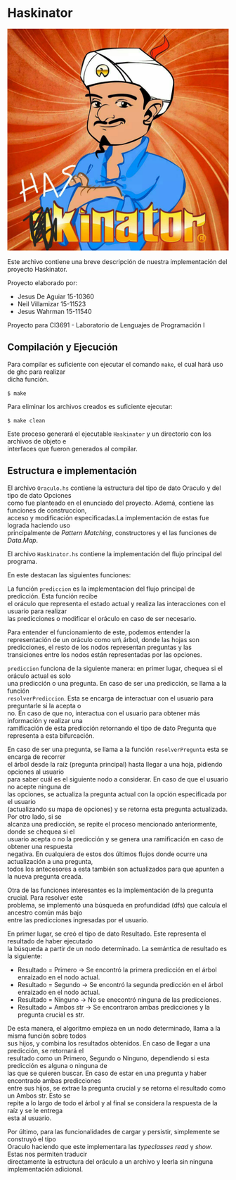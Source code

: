 # Haskinator

![](Haskinator.jpg)

Este archivo contiene una breve descripción de nuestra implementación del proyecto Haskinator.

Proyecto elaborado por:

- Jesus De Aguiar 15-10360
- Neil Villamizar 15-11523
- Jesus Wahrman   15-11540

Proyecto para CI3691 - Laboratorio de Lenguajes de Programación I

## Compilación y Ejecución

Para compilar es suficiente con ejecutar el comando `make`, el cual hará uso de ghc para realizar\
dicha función.
 
`$ make`

Para eliminar los archivos creados es suficiente ejecutar:

`$ make clean`

Este proceso generará el ejecutable `Haskinator` y un directorio con los archivos de objeto e \
interfaces que fueron generados al compilar.

## Estructura e implementación

El archivo `Oraculo.hs` contiene la estructura del tipo de dato Oraculo y del tipo de dato Opciones\
como fue planteado en el enunciado del proyecto. Ademá, contiene las funciones de construccion, \
acceso y modificación especificadas.La implementación de estas fue lograda haciendo uso \
principalmente de *Pattern Matching*, constructores y el las funciones de *Data.Map*. 

El archivo `Haskinator.hs` contiene la implementación del flujo principal del programa.

En este destacan las siguientes funciones:

La función `prediccion` es la implementacion del flujo principal de predicción. Esta función recibe\
el oráculo que representa el estado actual y realiza las interacciones con el usuario para realizar\
las predicciones o modificar el oráculo en caso de ser necesario.

Para entender el funcionamiento de este, podemos entender la representación de un oráculo como un\ 
árbol, donde las hojas son predicciones, el resto de los nodos representan preguntas y las \
transiciones entre los nodos están representadas por las opciones. 

`prediccion` funciona de la siguiente manera: en primer lugar, chequea si el oráculo actual es solo\
una predicción o una pregunta. En caso de ser una predicción, se llama a la función \
`resolverPrediccion`. Esta se encarga de interactuar con el usuario para preguntarle si la acepta o\
no. En caso de que no, interactua con el usuario para obtener más información y realizar una\
ramificación de esta predicción retornando el tipo de dato Pregunta que representa a esta bifurcación. 

En caso de ser una pregunta, se llama a la función `resolverPregunta` esta se encarga de recorrer\
el árbol desde la raíz (pregunta principal) hasta llegar a una hoja, pidiendo opciones al usuario\
para saber cuál es el siguiente nodo a considerar. En caso de que el usuario no acepte ninguna de\
las opciones, se actualiza la pregunta actual con la opción especificada por el usuario \
(actualizando su mapa de opciones) y se retorna esta pregunta actualizada. Por otro lado, si se\
alcanza una predicción, se repite el proceso mencionado anteriormente, donde se chequea si el \
usuario acepta o no la predicción y se genera una ramificación en caso de obtener una respuesta \
negativa. En cualquiera de estos dos últimos flujos donde ocurre una actualización a una pregunta,\
todos los antecesores a esta también son actualizados para que apunten a la nueva pregunta creada.

Otra de las funciones interesantes es la implementación de la pregunta crucial. Para resolver este\
problema, se implementó una búsqueda en profundidad (dfs) que calcula el ancestro común más bajo\
entre las predicciones ingresadas por el usuario.

En primer lugar, se creó el tipo de dato Resultado. Este representa el resultado de haber ejecutado\
la búsqueda a partir de un nodo determinado. La semántica de resultado es la siguiente:

- Resultado = Primero -> Se encontró la primera predicción en el árbol enraizado en el nodo actual.
- Resultado = Segundo -> Se encontró la segunda predicción en el árbol enraizado en el nodo actual.
- Resultado = Ninguno -> No se enecontró ninguna de las predicciones.
- Resultado = Ambos str -> Se encontraron ambas predicciones y la pregunta crucial es str.

De esta manera, el algoritmo empieza en un nodo determinado, llama a la misma función sobre todos\
sus hijos, y combina los resultados obtenidos. En caso de llegar a una predicción, se retornará el\
resultado como un Primero, Segundo o Ninguno, dependiendo si esta predicción es alguna o ninguna de\
las que se quieren buscar. En caso de estar en una pregunta y haber encontrado ambas predicciones\
entre sus hijos, se extrae la pregunta crucial y se retorna el resultado como un Ambos str. Esto se\
repite a lo largo de todo el árbol y al final se considera la respuesta de la raíz y se le entrega\
esta al usuario.

Por último, para las funcionalidades de cargar y persistir, simplemente se construyó el tipo\
Oraculo haciendo que este implementara las *typeclasses read* y *show*. Estas nos permiten traducir\
directamente la estructura del oráculo a un archivo y leerla sin ninguna implementación adicional.
